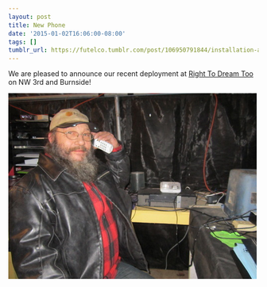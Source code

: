 ```yaml
---
layout: post
title: New Phone
date: '2015-01-02T16:06:00-08:00'
tags: []
tumblr_url: https://futelco.tumblr.com/post/106950791844/installation-at-right-to-dream-too
---
```

We are pleased to announce our recent deployment at&nbsp;[Right To Dream Too](http://right2dreamtoo.blogspot.com/) on NW 3rd and Burnside!

![image](/images/blog/tumblr_inline_pkmp4ajLhm1sk9ezf_540.jpg)


